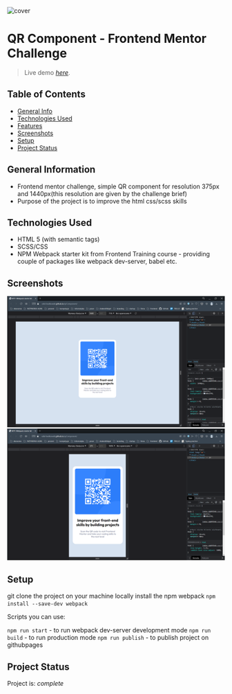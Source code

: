 ![cover](../assets/img/RafaL.png)

# QR Component - Frontend Mentor Challenge
> Live demo [_here_](https://rafal-bedkowski.github.io/qrComponent/).

## Table of Contents
* [General Info](#general-information)
* [Technologies Used](#technologies-used)
* [Features](#features)
* [Screenshots](#screenshots)
* [Setup](#setup)
* [Project Status](#project-status)

## General Information
- Frontend mentor challenge, simple QR component for resolution 375px and 1440px(this resolution are given by the challenge brief)
- Purpose of the project is to improve the html css/scss skills

## Technologies Used
- HTML 5 (with semantic tags)
- SCSS/CSS
- NPM Webpack starter kit from Frontend Training course - providing couple of packages like webpack dev-server, babel etc.  


## Screenshots
![Example screenshot](src/assets/img/1440res_screenshot.png)
![Example screenshot](src/assets/img/375res_screenshot.png)



## Setup

git clone the project on your machine
locally install the npm webpack `npm install --save-dev webpack`

Scripts you can use:

`npm run start` - to run webpack dev-server development mode
`npm run build` - to run production mode
`npm run publish` - to publish project on githubpages


## Project Status
Project is: _complete_ 






